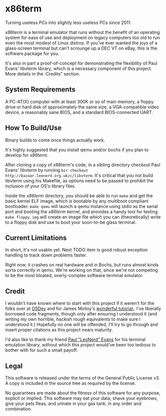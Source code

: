 x86term
=======
Turning useless PCs into slightly less useless PCs since 2011.

_x86term_ is a terminal emulator that runs without the benefit of an operating system for ease of use and deployment on legacy computers too old to run even the most modest of Linux distros. If you've ever wanted the joys of a glass-screen terminal but can't scrounge up a DEC VT on eBay, this is the software package for you.

It's also in part a proof-of-concept for demonstrating the flexibility of Paul Evans' libvterm library, which is a necessary component of this project. More details in the :Credits" section.

System Requirements
-------------------
A PC-AT(X) computer with at least 300K or so of main memory, a floppy drive or hard disk of approximately the same size, a VGA-compatible video device, a reasonably sane BIOS, and a standard BIOS-connected UART.

How To Build/Use
------------

Binary builds to come once things actually work.

It's highly suggested that you install qemu and/or bochs if you plan to develop for _x86term_.

After cloning a copy of x86term's code, in a sibling directory checkout Paul Evans' libvterm by running `bzr checkout  http://bazaar.leonerd.org.uk/c/libvterm`.
It's critical that you not build libvterm using his Makefile, as options need to be passed to prohibit the inclusion of your OS's library files.

Inside the _x86term_ directory, you should be able to run `make` and get the basic kernel ELF image, which is bootable by any multiboot compliant bootloader. `make qemu` will launch a qemu instance using _stdio_ as the serial port and booting the _x86term_ kernel, and provides a handy tool for testing. `make floppy.img` will create an image file which you can (theoretically) write to a floppy disk and use to boot your soon-to-be glass terminal.

Current Limitations
-------------------

In short, it's not usable yet. Next TODO item is good robust exception handling to track down problems faster.

Right now, it crashes on real hardware and in Bochs, but runs almost kinda sorta correctly in qemu. We're working on that, since we're not competing to be the most bloated, overly-complex software terminal emulator.

Credit
------
I wouldn't have known where to start with this project if it weren't for the folks over at [OSDev](http://wiki.osdev.org/) and for James Molloy's [wonderful tutorial.](http://www.jamesmolloy.co.uk/tutorial_html/index.html). I've liberally borrowed code fragments, though only after ensuring I understood it (and writing my own horrible, hackish rough equivalents to make sure I understood it.) Hopefully no one will be offended, I'll try to go through and insert proper citations as this project nears maturity.

I'd also like to thank my friend [Paul "LeoNerd" Evans](http://www.leonerd.org.uk/) for his terminal emulation library, without which this project would've been too tedious to bother with for such a small payoff. 

Legal
-----

This software is released under the terms of the General Public License v3. A copy is included in the source tree as required by the license.

No guarantees are made about the fitness of this software for any purpose, explicit or implied. This software may eat your data, shave your eyebrows, give your pets fleas, and urinate in your gas tank, in any order and combination.
